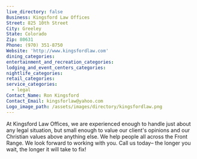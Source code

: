 ```yaml
---
live_directory: false
Business: Kingsford Law Offices
Street: 825 10th Street
City: Greeley
State: Colorado
Zip: 80631
Phone: (970) 351-8750
Website: 'http://www.kingsfordlaw.com'
dining_categories:
entertainment_and_recreation_categories:
lodging_and_event_centers_categories:
nightlife_categories:
retail_categories:
service_categories:
  - legal
Contact_Name: Ron Kingsford
Contact_Email: kingsforlaw@yahoo.com
Logo_image_path: /assets/images/directory/kingsfordlaw.png
---
```



At Kingsford Law Offices, we are experienced enough to handle just about any legal situation, but small enough to value our client's opinions and our Christian values above anything else. We help people all across the Front Range. We look forward to working with you. Call us today– the longer you wait, the longer it will take to fix!